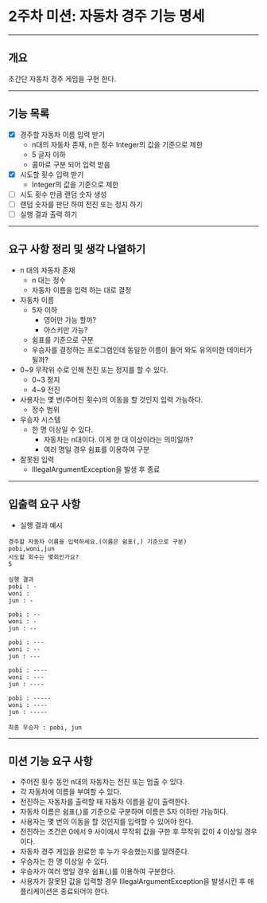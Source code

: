 # 2주차 미션: 자동차 경주 기능 명세

---
## 개요
초간단 자동차 경주 게임을 구현 한다.

---
## 기능 목록

- [x] 경주할 자동차 이름 입력 받기
  - n대의 자동차 존재, n은 정수 Integer의 값을 기준으로 제한
  - 5 글자 이하
  - 콤마로 구분 되어 입력 받음
- [x] 시도할 횟수 입력 받기
  - Integer의 값을 기준으로 제한
- [ ] 시도 횟수 만큼 랜덤 숫자 생성
- [ ] 랜덤 숫자를 판단 하여 전진 또는 정지 하기
- [ ] 실행 결과 출력 하기

---
## 요구 사항 정리 및 생각 나열하기
- n 대의 자동차 존재
  - n 대는 정수
  - 자동차 이름을 입력 하는 대로 결정
- 자동차 이름
  - 5자 이하
    - 영어만 가능 할까?
    - 아스키만 가능?
  - 쉼표를 기준으로 구분
  - 우승자를 결정하는 프로그램인데 동일한 이름이 들어 와도 유의미한 데이터가 될까?
- 0~9 무작위 수로 인해 전진 또는 정지를 할 수 있다.
  - 0~3 정지
  - 4~9 전진
- 사용자는 몇 번(주어진 횟수)의 이동을 할 것인지 입력 가능하다.
  - 정수 범위
- 우승자 시스템
  - 한 명 이상일 수 있다.
    - 자동차는 n대이다. 이게 한 대 이상이라는 의미일까?
    - 여러 명일 경우 쉼표를 이용하여 구분
- 잘못된 입력
  - IllegalArgumentException을 발생 후 종료

---
## 입출력 요구 사항
- 실행 결과 예시
````
경주할 자동차 이름을 입력하세요.(이름은 쉼표(,) 기준으로 구분)
pobi,woni,jun
시도할 회수는 몇회인가요?
5

실행 결과
pobi : -
woni :
jun : -

pobi : --
woni : -
jun : --

pobi : ---
woni : --
jun : ---

pobi : ----
woni : ---
jun : ----

pobi : -----
woni : ----
jun : -----

최종 우승자 : pobi, jun
````

---
## 미션 기능 요구 사항
- 주어진 횟수 동안 n대의 자동차는 전진 또는 멈출 수 있다.
- 각 자동차에 이름을 부여할 수 있다.
- 전진하는 자동차를 출력할 때 자동차 이름을 같이 출력한다.
- 자동차 이름은 쉼표(,)를 기준으로 구분하며 이름은 5자 이하만 가능하다.
- 사용자는 몇 번의 이동을 할 것인지를 입력할 수 있어야 한다.
- 전진하는 조건은 0에서 9 사이에서 무작위 값을 구한 후 무작위 값이 4 이상일 경우이다.
- 자동차 경주 게임을 완료한 후 누가 우승했는지를 알려준다.
- 우승자는 한 명 이상일 수 있다.
- 우승자가 여러 명일 경우 쉼표(,)를 이용하여 구분한다.
- 사용자가 잘못된 값을 입력할 경우 IllegalArgumentException을 발생시킨 후 애플리케이션은 종료되어야 한다.
